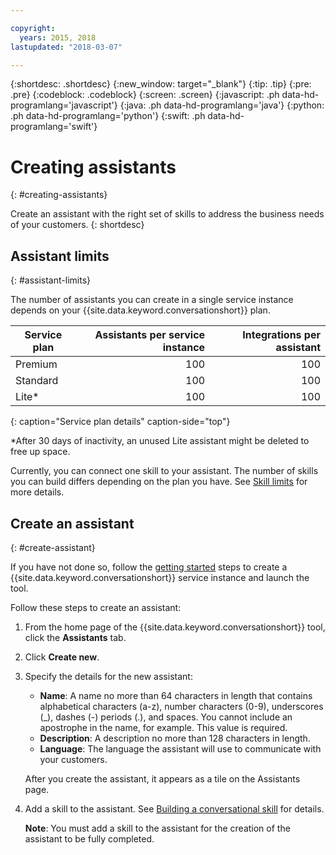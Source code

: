 ```yaml
---

copyright:
  years: 2015, 2018
lastupdated: "2018-03-07"

---
```


{:shortdesc: .shortdesc}
{:new_window: target="_blank"}
{:tip: .tip}
{:pre: .pre}
{:codeblock: .codeblock}
{:screen: .screen}
{:javascript: .ph data-hd-programlang='javascript'}
{:java: .ph data-hd-programlang='java'}
{:python: .ph data-hd-programlang='python'}
{:swift: .ph data-hd-programlang='swift'}

# Creating assistants
{: #creating-assistants}

Create an assistant with the right set of skills to address the business needs of your customers.
{: shortdesc}

## Assistant limits
{: #assistant-limits}

The number of assistants you can create in a single service instance depends on your {{site.data.keyword.conversationshort}} plan.

| Service plan     | Assistants per service instance | Integrations per assistant  |
|------------------|--------------------------------:|----------------------------:|
| Premium          |                             100 |                         100 |
| Standard         |                             100 |                         100 |
| Lite*            |                             100 |                         100 |
{: caption="Service plan details" caption-side="top"}

*After 30 days of inactivity, an unused Lite assistant might be deleted to free up space.

Currently, you can connect one skill to your assistant. The number of skills you can build differs depending on the plan you have. See [Skill limits](create-convo-skill.html#skill-limits) for more details.

## Create an assistant
{: #create-assistant}

If you have not done so, follow the [getting started](getting-started.html#prerequisites) steps to create a {{site.data.keyword.conversationshort}} service instance and launch the tool.

Follow these steps to create an assistant:

1.  From the home page of the {{site.data.keyword.conversationshort}} tool, click the **Assistants** tab.

1.  Click **Create new**.

1.  Specify the details for the new assistant:
    - **Name**: A name no more than 64 characters in length that contains alphabetical characters (a-z), number characters (0-9), underscores (_), dashes (-) periods (.), and spaces. You cannot include an apostrophe in the name, for example. This value is required.
    - **Description**: A description no more than 128 characters in length.
    - **Language**: The language the assistant will use to communicate with your customers.

    After you create the assistant, it appears as a tile on the Assistants page.

1.  Add a skill to the assistant. See [Building a conversational skill](create-convo-skill.html) for details.

    **Note**: You must add a skill to the assistant for the creation of the assistant to be fully completed.
